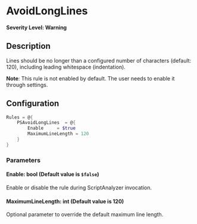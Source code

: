 # AvoidLongLines

**Severity Level: Warning**

## Description

Lines should be no longer than a configured number of characters (default: 120), including leading
whitespace (indentation).

**Note**: This rule is not enabled by default. The user needs to enable it through settings.

## Configuration

```powershell
Rules = @{
    PSAvoidLongLines  = @{
        Enable     = $true
        MaximumLineLength = 120
    }
}
```

### Parameters

#### Enable: bool (Default value is `$false`)

Enable or disable the rule during ScriptAnalyzer invocation.

#### MaximumLineLength: int (Default value is 120)

Optional parameter to override the default maximum line length.
